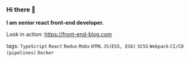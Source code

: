 ### Hi there 👋

**I am senior react front-end developer.**

Look in action:
https://front-end-blog.com

tags:
`TypeScript` `React` `Redux` `Mobx` `HTML` `JS(ES5, ES6)` `SCSS` `Webpack` `CI/CD (pipelines)` `Docker`
